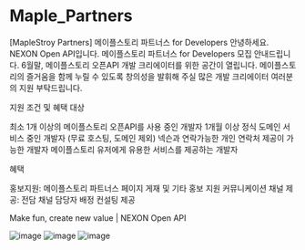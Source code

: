 # Maple_Partners
[MapleStroy Partners] 메이플스토리 파트너스 for Developers
안녕하세요.
NEXON Open API입니다.
메이플스토리 파트너스 for Developers 모집 안내드립니다.
6월말, 메이플스토리 오픈API 개발 크리에이터를 위한 공간이 열립니다.
메이플스토리의 즐거움을 함께 누릴 수 있도록 창의성을 발휘해 주실 많은 개발 크리에이터 여러분의 지원 부탁드립니다.

지원 조건 및 혜택
대상

최소 1개 이상의 메이플스토리 오픈API를 사용 중인 개발자
1개월 이상 정식 도메인 서비스 중인 개발자 (무료 호스팅, 도메인 제외)
넥슨과 연락가능한 개인 연락처 제공이 가능한 개발자
메이플스토리 유저에게 유용한 서비스를 제공하는 개발자

혜택

홍보지원: 메이플스토리 파트너스 페이지 게재 및 기타 홍보 지원
커뮤니케이션 채널 제공: 전담 채널 담당자 배정
컨설팅 제공

Make fun, create new value | NEXON Open API

![image](https://github.com/chihyeonwon/Maple_Partners/assets/58906858/feb28b72-d6aa-4f59-816d-056e2fb3119c)
![image](https://github.com/chihyeonwon/Maple_Partners/assets/58906858/89302f56-70c3-480a-8713-9ddc9b19aeb4)
![image](https://github.com/chihyeonwon/Maple_Partners/assets/58906858/b418db00-8d3e-4741-939c-2e2e0c0d7fb6)
